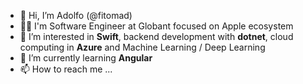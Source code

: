 - 👋 Hi, I’m Adolfo (@fitomad)
- 👨‍💻 I'm Software Engineer at Globant focused on Apple ecosystem
- 👀 I’m interested in **Swift**, backend development with **dotnet**, cloud computing in **Azure** and Machine Learning / Deep Learning
- 🌱 I’m currently learning **Angular**
- 📫 How to reach me ...

<!---
fitomad/fitomad is a ✨ special ✨ repository because its `README.md` (this file) appears on your GitHub profile.
You can click the Preview link to take a look at your changes.
--->
